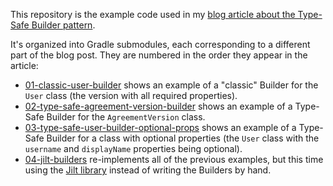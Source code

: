 This repository is the example code used in my
[blog article about the Type-Safe Builder pattern](http://endoflineblog.com/type-safe-builder-pattern-in-java-and-the-jilt-library).

It's organized into Gradle submodules,
each corresponding to a different part of the blog post.
They are numbered in the order they appear in the article:

* [01-classic-user-builder](01-classic-user-builder)
    shows an example of a "classic" Builder for the `User` class
    (the version with all required properties).
* [02-type-safe-agreement-version-builder](02-type-safe-agreement-version-builder)
    shows an example of a Type-Safe Builder for the `AgreementVersion` class.
* [03-type-safe-user-builder-optional-props](03-type-safe-user-builder-optional-props)
    shows an example of a Type-Safe Builder for a class with optional properties
    (the `User` class with the `username` and `displayName` properties being optional).
* [04-jilt-builders](04-jilt-builders)
    re-implements all of the previous examples, but this time using the
    [Jilt library](https://github.com/skinny85/jilt)
    instead of writing the Builders by hand.
